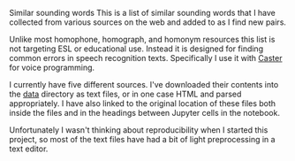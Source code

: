 

Similar sounding words
This is a list of similar sounding words that I have collected from various sources on the web
and added to as I find new pairs.

Unlike most homophone, homograph, and homonym resources this list is not targeting
ESL or educational use. Instead it is designed for finding common errors in speech recognition texts.
Specifically I use it with [Caster](https://caster.readthedocs.io/en/latest/) for voice programming.

I currently have five different sources. I've downloaded their contents into the [data](./data)
directory as text files, or in one case HTML and parsed appropriately.
I have also linked to the original location of these files both inside the files
and in the headings between Jupyter cells in the notebook.

Unfortunately I wasn't thinking about reproducibility when I started this project,
so most of the text files have had a bit of light preprocessing in a text editor.
